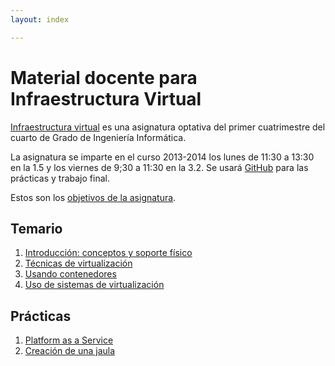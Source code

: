 ```yaml
---
layout: index

---
```


Material docente para Infraestructura Virtual
==

[Infraestructura virtual](http://grados.ugr.es/informatica/pages/infoacademica/guias_docentes/espti/infraestructuravirtual)
es una asignatura optativa del primer cuatrimestre del cuarto de Grado
de Ingeniería Informática.

La asignatura se imparte en el curso 2013-2014 los lunes de 11:30 a
13:30 en la 1.5 y los viernes de 9;30 a 11:30 en la 3.2. Se usará
[GitHub](http://github.com) para las prácticas y trabajo final.

Estos son los [objetivos de la asignatura](documentos/objetivos). 

Temario
------------

1. [Introducción: conceptos y soporte físico](documentos/temas/Intro_concepto_y_soporte_fisico)
2. [Técnicas de virtualización](documentos/temas/Tecnicas_de_virtualizacion)
3. [Usando contenedores](documentos/temas/Contenedores)
4. [Uso de sistemas de virtualización](documentos/temas/Uso_de_sistemas)

Prácticas
-------------

1. [Platform as a Service](documentos/practicas/1.PaaS)
2. [Creación de una jaula](documentos/practicas/2.Jaula)

